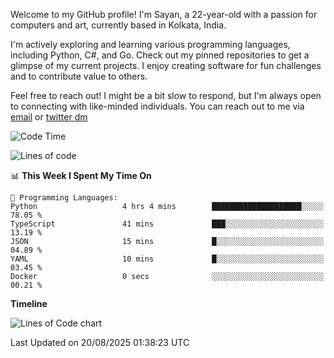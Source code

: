Welcome to my GitHub profile! I'm Sayan, a 22-year-old with a passion for computers and art, currently based in Kolkata, India.

I'm actively exploring and learning various programming languages, including Python, C#, and Go. Check out my pinned repositories to get a glimpse of my current projects. I enjoy creating software for fun challenges and to contribute value to others.

Feel free to reach out! I might be a bit slow to respond, but I'm always open to connecting with like-minded individuals. You can reach out to me via [email](mailto:me@sayanbiswas.in) or [twitter dm](https://twitter.com/TheDankDel)

<!--START_SECTION:waka-->
![Code Time](http://img.shields.io/badge/Code%20Time-2%2C326%20hrs%2031%20mins-blue)

![Lines of code](https://img.shields.io/badge/From%20Hello%20World%20I%27ve%20Written-15.6%20million%20lines%20of%20code-blue)

📊 **This Week I Spent My Time On** 

```text
💬 Programming Languages: 
Python                   4 hrs 4 mins        ████████████████████░░░░░   78.05 % 
TypeScript               41 mins             ███░░░░░░░░░░░░░░░░░░░░░░   13.19 % 
JSON                     15 mins             █░░░░░░░░░░░░░░░░░░░░░░░░   04.89 % 
YAML                     10 mins             █░░░░░░░░░░░░░░░░░░░░░░░░   03.45 % 
Docker                   0 secs              ░░░░░░░░░░░░░░░░░░░░░░░░░   00.21 % 
```

**Timeline**

![Lines of Code chart](https://raw.githubusercontent.com/Dank-del/Dank-del/main/assets/bar_graph.png)


 Last Updated on 20/08/2025 01:38:23 UTC
<!--END_SECTION:waka-->
